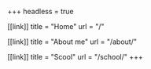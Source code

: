 +++
headless = true

[[link]]
title = "Home"
url = "/"

[[link]]
title = "About me"
url = "/about/"

[[link]]
title = "Scool"
url = "/school/"
+++
